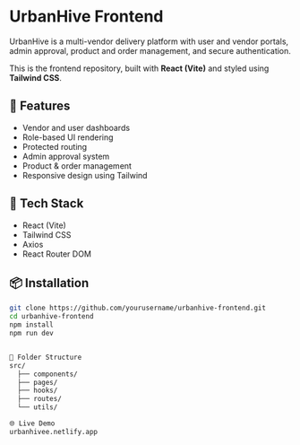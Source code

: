 # UrbanHive Frontend

UrbanHive is a multi-vendor delivery platform with user and vendor portals, admin approval, product and order management, and secure authentication.

This is the frontend repository, built with **React (Vite)** and styled using **Tailwind CSS**.

## 🔧 Features

- Vendor and user dashboards
- Role-based UI rendering
- Protected routing
- Admin approval system
- Product & order management
- Responsive design using Tailwind

## 🚀 Tech Stack

- React (Vite)
- Tailwind CSS
- Axios
- React Router DOM

## 📦 Installation

```bash
git clone https://github.com/yourusername/urbanhive-frontend.git
cd urbanhive-frontend
npm install
npm run dev


📂 Folder Structure
src/
  ├── components/
  ├── pages/
  ├── hooks/
  ├── routes/
  └── utils/

🌐 Live Demo
urbanhivee.netlify.app

